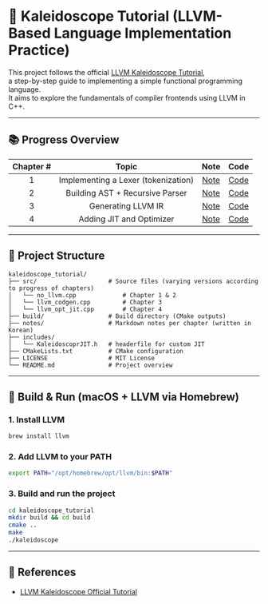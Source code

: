
# 🔧 Kaleidoscope Tutorial (LLVM-Based Language Implementation Practice)

This project follows the official [LLVM Kaleidoscope Tutorial](https://llvm.org/docs/tutorial/),  
a step-by-step guide to implementing a simple functional programming language.  
It aims to explore the fundamentals of compiler frontends using LLVM in C++.

---

## 📚 Progress Overview

| Chapter # | Topic | Note | Code |
|:--------:|:-------:|:--------:|:--------:|
| 1 | Implementing a Lexer (tokenization) | [Note](https://minseoc03.github.io/mlsys/llvm/kal_ch1/) | [Code](src/no_llvm.cpp)
| 2 | Building AST + Recursive Parser | [Note](https://minseoc03.github.io/mlsys/llvm/kal_ch2/) | [Code](src/no_llvm.cpp)
| 3 | Generating LLVM IR | [Note](https://minseoc03.github.io/mlsys/llvm/kal_ch3/) | [Code](src/llvm_codegen.cpp)
| 4 | Adding JIT and Optimizer | [Note](https://minseoc03.github.io/mlsys/llvm/kal_ch4/) | [Code](src/llvm_opt_jit.cpp) |
---

## 📁 Project Structure

```
kaleidoscope_tutorial/
├── src/                    # Source files (varying versions according to progress of chapters)
│   └── no_llvm.cpp             # Chapter 1 & 2
│   └── llvm_codgen.cpp         # Chapter 3
│   └── llvm_opt_jit.cpp        # Chapter 4
├── build/                  # Build directory (CMake outputs)
├── notes/                  # Markdown notes per chapter (written in Korean)
├── includes/
│   └── KaleidoscoprJIT.h   # headerfile for custom JIT
├── CMakeLists.txt          # CMake configuration
├── LICENSE                 # MIT License
└── README.md               # Project overview
```

---

## 🚀 Build & Run (macOS + LLVM via Homebrew)

### 1. Install LLVM

```bash
brew install llvm
```

### 2. Add LLVM to your PATH

```bash
export PATH="/opt/homebrew/opt/llvm/bin:$PATH"
```

### 3. Build and run the project

```bash
cd kaleidoscope_tutorial
mkdir build && cd build
cmake ..
make
./kaleidoscope
```

---

## 📄 References

- [LLVM Kaleidoscope Official Tutorial](https://llvm.org/docs/tutorial/)
